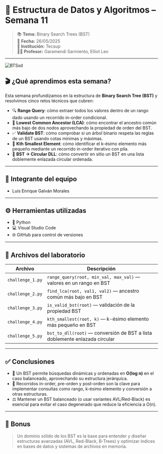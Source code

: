 # 🌳 Estructura de Datos y Algoritmos – Semana 11

> 📚 **Tema:** Binary Search Trees (BST)  
> 📅 **Fecha:** 26/05/2025  
> 🏫 **Institución:** Tecsup  
> 👨‍🏫 **Profesor:** Garamendi Sarmiento, Elliot Leo

---

![BTSxd](https://media.giphy.com/media/3o7TKtnuHOHHUjR38Y/giphy.gif)

## 🎬 ¿Qué aprendimos esta semana?

Esta semana profundizamos en la estructura de **Binary Search Tree (BST)** y resolvimos cinco retos técnicos que cubren:

- 🔍 **Range Query**: cómo extraer todos los valores dentro de un rango dado usando un recorrido in-order condicional.  
- 🌲 **Lowest Common Ancestor (LCA)**: cómo encontrar el ancestro común más bajo de dos nodos aprovechando la propiedad de orden del BST.  
- ✅ **Validate BST**: cómo comprobar si un árbol binario respeta las reglas de un BST usando cotas mínimas y máximas.  
- 🎯 **Kth Smallest Element**: cómo identificar el k-ésimo elemento más pequeño mediante un recorrido in-order iterativo con pila.  
- 🔄 **BST → Circular DLL**: cómo convertir en sitio un BST en una lista doblemente enlazada circular ordenada.

---

## 👥 Integrante del equipo

- Luis Enrique Galván Morales

---

## ⚙️ Herramientas utilizadas

- 🐍 Python  
- 💻 Visual Studio Code  
- 🌐 GitHub para control de versiones

---

## 📂 Archivos del laboratorio

| Archivo               | Descripción                                                                 |
|-----------------------|-----------------------------------------------------------------------------|
| `challenge_1.py`      | `range_query(root, min_val, max_val)` — valores en un rango en BST          |
| `challenge_2.py`      | `find_lca(root, val1, val2)` — ancestro común más bajo en BST               |
| `challenge_3.py`      | `is_valid_bst(root)` — validación de la propiedad BST                       |
| `challenge_4.py`      | `kth_smallest(root, k)` — k-ésimo elemento más pequeño en BST               |
| `challenge_5.py`      | `bst_to_dll(root)` — conversión de BST a lista doblemente enlazada circular |

---

## ✅ Conclusiones

- 🌳 Un BST permite búsquedas dinámicas y ordenadas en **O(log n)** en el caso balanceado, aprovechando su estructura jerárquica.  
- 🔄 Recorridos in-order, pre-orden y post-orden son la clave para implementar consultas como rango, k-ésimo elemento y conversión a otras estructuras.  
- ⚖️ Mantener un BST balanceado (o usar variantes AVL/Red-Black) es esencial para evitar el caso degenerado que reduce la eficiencia a O(n).

---

## 🚀 Bonus

> Un dominio sólido de los BST es la base para entender y diseñar estructuras avanzadas (AVL, Red-Black, B-Trees) y optimizar índices en bases de datos y sistemas de archivos en memoria.
